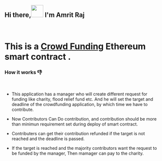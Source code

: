 ## Hi there,<img src="https://media.giphy.com/media/hvRJCLFzcasrR4ia7z/giphy.gif" height="40px" width="40px"> I'm Amrit Raj 

<br>

# This is a <u><b>Crowd Funding</b></u> Ethereum smart contract .


### How it works 👎

<br>

<ul>
<li>
<p>This application has a manager who will create different request for funding like charity, flood relief fund etc. And he will set the target and deadline of the crowdfunding application, by which time we have to contribute.</p>
<li>
<p>Now Contributors Can Do contribution, and contribution should be more than minimun requirement set during deploy of smart contract.
<li>
<p>Contributers can get their contribution refunded if the target is not reached and the deadline is passed.
<li>
<p>If the target is reached and the majority contributors want the request to be funded by the manager, Then mamager can pay to the charity.



